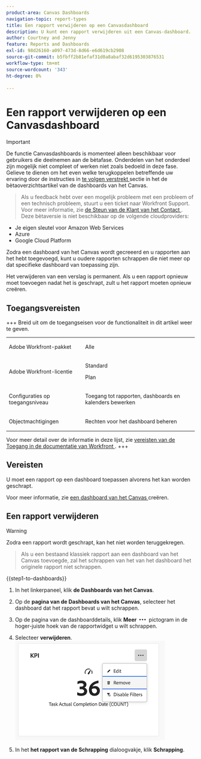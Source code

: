 ```yaml
---
product-area: Canvas Dashboards
navigation-topic: report-types
title: Een rapport verwijderen op een Canvasdashboard
description: U kunt een rapport verwijderen uit een Canvas-dashboard.
author: Courtney and Jenny
feature: Reports and Dashboards
exl-id: 98d26160-a097-473d-8d66-e6d619cb2908
source-git-commit: b5fbff2b81efaf31d0a8abaf32d6195303876531
workflow-type: tm+mt
source-wordcount: '343'
ht-degree: 0%

---
```


# Een rapport verwijderen op een Canvasdashboard

>[!IMPORTANT]
>
>De functie Canvasdashboards is momenteel alleen beschikbaar voor gebruikers die deelnemen aan de bètafase. Onderdelen van het onderdeel zijn mogelijk niet compleet of werken niet zoals bedoeld in deze fase. Gelieve te dienen om het even welke terugkoppelen betreffende uw ervaring door de instructies in [ te volgen verstrekt ](/help/quicksilver/product-announcements/betas/canvas-dashboards-beta/canvas-dashboards-beta-information.md#provide-feedback) sectie in het de bètaoverzichtsartikel van de dashboards van het Canvas.<br>
>>Als u feedback hebt over een mogelijk probleem met een probleem of een technisch probleem, stuurt u een ticket naar Workfront Support. Voor meer informatie, zie [ de Steun van de Klant van het Contact ](/help/quicksilver/workfront-basics/tips-tricks-and-troubleshooting/contact-customer-support.md).<br>
>>Deze bètaversie is niet beschikbaar op de volgende cloudproviders:
>
>* Je eigen sleutel voor Amazon Web Services
>* Azure
>* Google Cloud Platform

Zodra een dashboard van het Canvas wordt gecreeerd en u rapporten aan het hebt toegevoegd, kunt u oudere rapporten schrappen die niet meer op dat specifieke dashboard van toepassing zijn.

Het verwijderen van een verslag is permanent. Als u een rapport opnieuw moet toevoegen nadat het is geschrapt, zult u het rapport moeten opnieuw creëren.

## Toegangsvereisten

+++ Breid uit om de toegangseisen voor de functionaliteit in dit artikel weer te geven. 

<table style="table-layout:auto"> 
<col> 
</col> 
<col> 
</col> 
<tbody> 
<tr> 
   <td role="rowheader"><p>Adobe Workfront-pakket</p></td> 
   <td> 
<p>Alle </p> 
   </td> 
<tr> 
 <tr> 
   <td role="rowheader"><p>Adobe Workfront-licentie</p></td> 
   <td> 
<p>Standard </p> 
<p>Plan</p> 
   </td> 
   </tr> 
  </tr> 
  <tr> 
   <td role="rowheader"><p>Configuraties op toegangsniveau</p></td> 
   <td><p>Toegang tot rapporten, dashboards en kalenders bewerken</p>
  </td> 
  </tr>  
      <tr> 
   <td role="rowheader"><p>Objectmachtigingen</p></td> 
   <td><p>Rechten voor het dashboard beheren</p>
  </td> 
  </tr>
</tbody> 
</table>

Voor meer detail over de informatie in deze lijst, zie [ vereisten van de Toegang in de documentatie van Workfront ](/help/quicksilver/administration-and-setup/add-users/access-levels-and-object-permissions/access-level-requirements-in-documentation.md).
+++

## Vereisten

U moet een rapport op een dashboard toepassen alvorens het kan worden geschrapt.

Voor meer informatie, zie [ een dashboard van het Canvas ](/help/quicksilver/reports-and-dashboards/canvas-dashboards/create-dashboards/create-dashboards.md) creëren.

## Een rapport verwijderen

>[!WARNING]
>
>Zodra een rapport wordt geschrapt, kan het niet worden teruggekregen. <br>
>>Als u een bestaand klassiek rapport aan een dashboard van het Canvas toevoegde, zal het schrappen van het van het dashboard het originele rapport niet schrappen.

{{step1-to-dashboards}}

1. In het linkerpaneel, klik **de Dashboards van het Canvas**.

1. Op de **pagina van de Dashboards van het Canvas**, selecteer het dashboard dat het rapport bevat u wilt schrappen.

1. Op de pagina van de dashboarddetails, klik **Meer** ![ Meer pictogram ](assets/more-icon.png) pictogram in de hoger-juiste hoek van de rapportwidget u wilt schrappen.

1. Selecteer **verwijderen**.
   ![ verwijdert rapport ](assets/delete-a-report.png)

1. In het **het rapport van de Schrapping** dialoogvakje, klik **Schrapping**.
